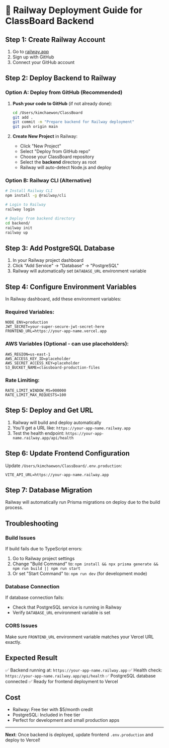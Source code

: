 # 🚂 Railway Deployment Guide for ClassBoard Backend

## Step 1: Create Railway Account
1. Go to [railway.app](https://railway.app)
2. Sign up with GitHub
3. Connect your GitHub account

## Step 2: Deploy Backend to Railway

### Option A: Deploy from GitHub (Recommended)
1. **Push your code to GitHub** (if not already done):
   ```bash
   cd /Users/kimchaewon/ClassBoard
   git add .
   git commit -m "Prepare backend for Railway deployment"
   git push origin main
   ```

2. **Create New Project** in Railway:
   - Click "New Project"
   - Select "Deploy from GitHub repo"
   - Choose your ClassBoard repository
   - Select the **backend** directory as root
   - Railway will auto-detect Node.js and deploy

### Option B: Railway CLI (Alternative)
```bash
# Install Railway CLI
npm install -g @railway/cli

# Login to Railway
railway login

# Deploy from backend directory
cd backend/
railway init
railway up
```

## Step 3: Add PostgreSQL Database
1. In your Railway project dashboard
2. Click "Add Service" → "Database" → "PostgreSQL"
3. Railway will automatically set `DATABASE_URL` environment variable

## Step 4: Configure Environment Variables
In Railway dashboard, add these environment variables:

### Required Variables:
```env
NODE_ENV=production
JWT_SECRET=your-super-secure-jwt-secret-here
FRONTEND_URL=https://your-app-name.vercel.app
```

### AWS Variables (Optional - can use placeholders):
```env
AWS_REGION=us-east-1
AWS_ACCESS_KEY_ID=placeholder
AWS_SECRET_ACCESS_KEY=placeholder
S3_BUCKET_NAME=classboard-production-files
```

### Rate Limiting:
```env
RATE_LIMIT_WINDOW_MS=900000
RATE_LIMIT_MAX_REQUESTS=100
```

## Step 5: Deploy and Get URL
1. Railway will build and deploy automatically
2. You'll get a URL like: `https://your-app-name.railway.app`
3. Test the health endpoint: `https://your-app-name.railway.app/api/health`

## Step 6: Update Frontend Configuration
Update `/Users/kimchaewon/ClassBoard/.env.production`:
```env
VITE_API_URL=https://your-app-name.railway.app
```

## Step 7: Database Migration
Railway will automatically run Prisma migrations on deploy due to the build process.

## Troubleshooting

### Build Issues
If build fails due to TypeScript errors:
1. Go to Railway project settings
2. Change "Build Command" to: `npm install && npx prisma generate && npm run build || npm run start`
3. Or set "Start Command" to: `npm run dev` (for development mode)

### Database Connection
If database connection fails:
- Check that PostgreSQL service is running in Railway
- Verify `DATABASE_URL` environment variable is set

### CORS Issues
Make sure `FRONTEND_URL` environment variable matches your Vercel URL exactly.

## Expected Result
✅ Backend running at: `https://your-app-name.railway.app`
✅ Health check: `https://your-app-name.railway.app/api/health`
✅ PostgreSQL database connected
✅ Ready for frontend deployment to Vercel

## Cost
- Railway: Free tier with $5/month credit
- PostgreSQL: Included in free tier
- Perfect for development and small production apps

---

**Next**: Once backend is deployed, update frontend `.env.production` and deploy to Vercel!